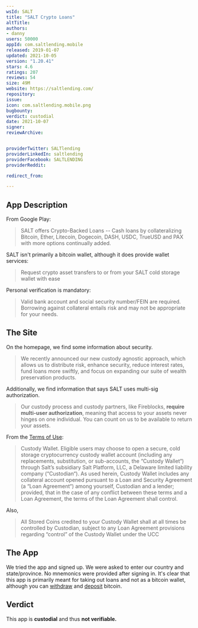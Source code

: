 ```yaml
---
wsId: SALT
title: "SALT Crypto Loans"
altTitle: 
authors:
- danny
users: 50000
appId: com.saltlending.mobile
released: 2019-01-07
updated: 2021-10-05
version: "1.20.41"
stars: 4.6
ratings: 207
reviews: 54
size: 49M
website: https://saltlending.com/
repository: 
issue: 
icon: com.saltlending.mobile.png
bugbounty: 
verdict: custodial
date: 2021-10-07
signer: 
reviewArchive:


providerTwitter: SALTlending
providerLinkedIn: saltlending
providerFacebook: SALTLENDING
providerReddit: 

redirect_from:

---
```



## App Description
From Google Play:

> SALT offers Crypto-Backed Loans -- Cash loans by collateralizing Bitcoin, Ether, Litecoin, Dogecoin, DASH, USDC, TrueUSD and PAX with more options continually added.

SALT isn't primarily a bitcoin wallet, although it does provide wallet services:

> Request crypto asset transfers to or from your SALT cold storage wallet with ease

Personal verification is mandatory:
> Valid bank account and social security number/FEIN are required. Borrowing against collateral entails risk and may not be appropriate for your needs.

## The Site
On the homepage, we find some information about security.

> We recently announced our new custody agnostic approach, which allows us to distribute risk, enhance security, reduce interest rates, fund loans more swiftly, and focus on expanding our suite of wealth preservation products.

Additionally, we find information that says SALT uses multi-sig authorization.

> Our custody process and custody partners, like Fireblocks, **require multi-user authorization**, meaning that access to your assets never hinges on one individual. You can count on us to be available to return your assets.

From the [Terms of Use](https://saltlending.com/terms-of-use/):

> Custody Wallet. Eligible users may choose to open a secure, cold storage cryptocurrency custody wallet account (including any replacements, substitution, or sub-accounts, the “Custody Wallet“) through Salt’s subsidiary Salt Platform, LLC, a Delaware limited liability company (“Custodian“). As used herein, Custody Wallet includes any collateral account opened pursuant to a Loan and Security Agreement (a “Loan Agreement“) among yourself, Custodian and a lender; provided, that in the case of any conflict between these terms and a Loan Agreement, the terms of the Loan Agreement shall control.

Also,

> All Stored Coins credited to your Custody Wallet shall at all times be controlled by Custodian, subject to any Loan Agreement provisions regarding “control” of the Custody Wallet under the UCC

## The App
We tried the app and signed up. We were asked to enter our country and state/province. No mnemonics were provided after signing in. It's clear that this app is primarily meant for taking out loans and not as a bitcoin wallet, although you can [withdraw](https://saltlending.com/how-do-i-withdraw-my-collateral/) and [deposit](https://saltlending.com/how-do-i-deposit-collateral/) bitcoin.

## Verdict
This app is **custodial** and thus **not verifiable.**
